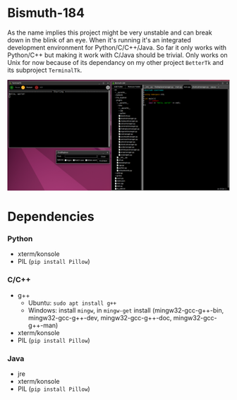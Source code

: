 # Bismuth-184
As the name implies this project might be very unstable and can break down in the blink of an eye. When it's running it's an integrated development environment for Python/C/C++/Java. So far it only works with Python/C++ but making it work with C/Java should be trivial. Only works on Unix for now because of its dependancy on my other project `BetterTk` and its subproject `TerminalTk`.

![A screenshot of the IDE open on the left with a terminal window on the right showing the output of a simple hello world program in C++. There is also a (partially broken :D) find box with multiple options (that kind of work)](screenshot.png)


# Dependencies
### Python
* xterm/konsole
* PIL (`pip install Pillow`)

### C/C++
* g++
	* Ubuntu: `sudo apt install g++`
	* Windows: install `mingw`, in `mingw-get` install (mingw32-gcc-g++-bin, mingw32-gcc-g++-dev, mingw32-gcc-g++-doc, mingw32-gcc-g++-man)
* xterm/konsole
* PIL (`pip install Pillow`)

### Java
* jre
* xterm/konsole
* PIL (`pip install Pillow`)